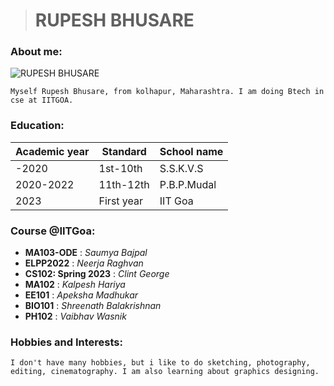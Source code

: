 ># RUPESH BHUSARE

### About me:
![RUPESH BHUSARE](https://images.unsplash.com/photo-1635805737707-575885ab0820?ixlib=rb-4.0.3&ixid=MnwxMjA3fDB8MHxwaG90by1wYWdlfHx8fGVufDB8fHx8&auto=format&fit=crop&w=687&q=80)

    Myself Rupesh Bhusare, from kolhapur, Maharashtra. I am doing Btech in cse at IITGOA.

### Education:

| Academic year | Standard | School name |
|---------------|----------|-------------|
|-2020          |1st-10th  |S.S.K.V.S    |
|2020-2022      |11th-12th |P.B.P.Mudal  |
| 2023          | First year| IIT Goa    |

### Course @IITGoa:
- **MA103-ODE** : *Saumya Bajpal*
- **ELPP2022** : *Neerja Raghvan*
- **CS102: Spring 2023** : *Clint George*
- **MA102** : *Kalpesh Hariya*
- **EE101** : *Apeksha Madhukar*
- **BIO101** : *Shreenath Balakrishnan*
- **PH102** : *Vaibhav Wasnik*

### Hobbies and Interests:
    I don't have many hobbies, but i like to do sketching, photography, editing, cinematography. I am also learning about graphics designing.



